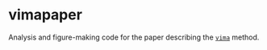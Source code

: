 # vimapaper
Analysis and figure-making code for the paper describing the [`vima`](https://github.com/yakirr/vima/) method.
